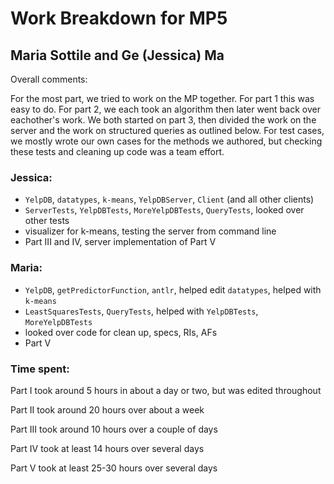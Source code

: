 # Work Breakdown for MP5

## Maria Sottile and Ge (Jessica) Ma

Overall comments: 

For the most part, we tried to work on the MP together. For part 1 this was easy to do. For part 2, we each took an algorithm then later went back over eachother's work. We both started on part 3, then divided the work on the server and the work on structured queries as outlined below. For test cases, we mostly wrote our own cases for the methods we authored, but checking these tests and cleaning up code was a team effort. 

### Jessica:

- `YelpDB`, `datatypes`, `k-means`, `YelpDBServer`, `Client` (and all other clients)
- `ServerTests`, `YelpDBTests`, `MoreYelpDBTests`, `QueryTests`, looked over other tests
- visualizer for k-means, testing the server from command line
- Part III and IV, server implementation of Part V


### Maria:

- `YelpDB`, `getPredictorFunction`, `antlr`, helped edit `datatypes`, helped with `k-means`
- `LeastSquaresTests`, `QueryTests`, helped with `YelpDBTests`, `MoreYelpDBTests`
- looked over code for clean up, specs, RIs, AFs
- Part V


### Time spent:

Part I took around 5 hours in about a day or two, but was edited throughout

Part II took around 20 hours over about a week

Part III took around 10 hours over a couple of days

Part IV took at least 14 hours over several days

Part V took at least 25-30 hours over several days
